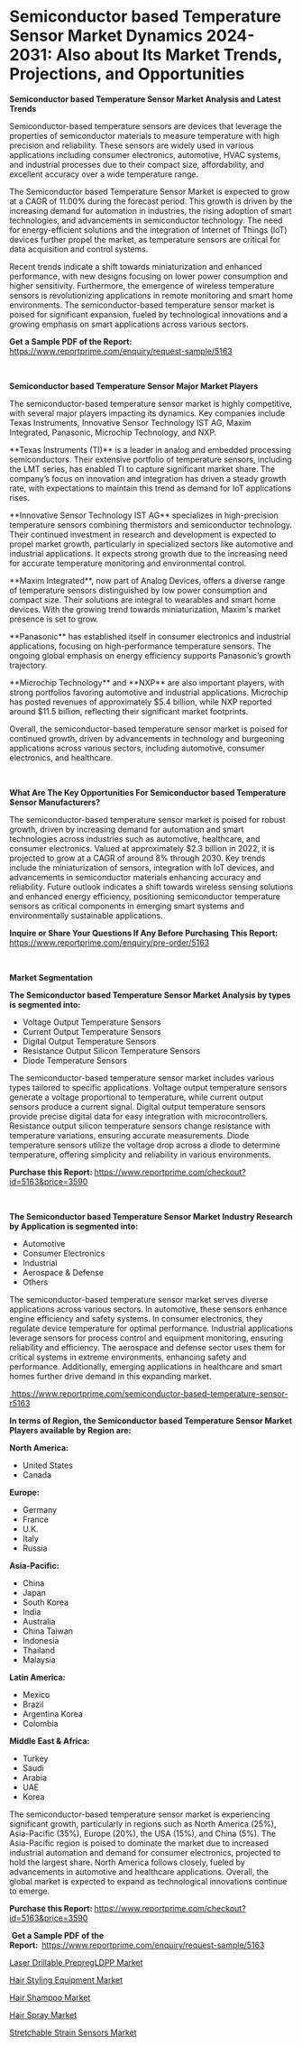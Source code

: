 <p><h1>Semiconductor based Temperature Sensor Market Dynamics 2024-2031: Also about Its Market Trends, Projections, and Opportunities</h1></p><p><strong>Semiconductor based Temperature Sensor Market Analysis and Latest Trends</strong></p>
<p><p>Semiconductor-based temperature sensors are devices that leverage the properties of semiconductor materials to measure temperature with high precision and reliability. These sensors are widely used in various applications including consumer electronics, automotive, HVAC systems, and industrial processes due to their compact size, affordability, and excellent accuracy over a wide temperature range.</p><p>The Semiconductor based Temperature Sensor Market is expected to grow at a CAGR of 11.00% during the forecast period. This growth is driven by the increasing demand for automation in industries, the rising adoption of smart technologies, and advancements in semiconductor technology. The need for energy-efficient solutions and the integration of Internet of Things (IoT) devices further propel the market, as temperature sensors are critical for data acquisition and control systems.</p><p>Recent trends indicate a shift towards miniaturization and enhanced performance, with new designs focusing on lower power consumption and higher sensitivity. Furthermore, the emergence of wireless temperature sensors is revolutionizing applications in remote monitoring and smart home environments. The semiconductor-based temperature sensor market is poised for significant expansion, fueled by technological innovations and a growing emphasis on smart applications across various sectors.</p></p>
<p><strong>Get a Sample PDF of the Report:&nbsp;</strong> <a href="https://www.reportprime.com/enquiry/request-sample/5163?utm_campaign=1834&utm_medium=2&utm_source=Github&utm_content=ia&utm_term=24122024&utm_id=semiconductor-based-temperature-sensor">https://www.reportprime.com/enquiry/request-sample/5163</a></p>
<p>&nbsp;</p>
<p><strong>Semiconductor based Temperature Sensor Major Market Players</strong></p>
<p><p>The semiconductor-based temperature sensor market is highly competitive, with several major players impacting its dynamics. Key companies include Texas Instruments, Innovative Sensor Technology IST AG, Maxim Integrated, Panasonic, Microchip Technology, and NXP.</p><p>**Texas Instruments (TI)** is a leader in analog and embedded processing semiconductors. Their extensive portfolio of temperature sensors, including the LMT series, has enabled TI to capture significant market share. The company’s focus on innovation and integration has driven a steady growth rate, with expectations to maintain this trend as demand for IoT applications rises.</p><p>**Innovative Sensor Technology IST AG** specializes in high-precision temperature sensors combining thermistors and semiconductor technology. Their continued investment in research and development is expected to propel market growth, particularly in specialized sectors like automotive and industrial applications. It expects strong growth due to the increasing need for accurate temperature monitoring and environmental control.</p><p>**Maxim Integrated**, now part of Analog Devices, offers a diverse range of temperature sensors distinguished by low power consumption and compact size. Their solutions are integral to wearables and smart home devices. With the growing trend towards miniaturization, Maxim's market presence is set to grow.</p><p>**Panasonic** has established itself in consumer electronics and industrial applications, focusing on high-performance temperature sensors. The ongoing global emphasis on energy efficiency supports Panasonic’s growth trajectory.</p><p>**Microchip Technology** and **NXP** are also important players, with strong portfolios favoring automotive and industrial applications. Microchip has posted revenues of approximately $5.4 billion, while NXP reported around $11.5 billion, reflecting their significant market footprints.</p><p>Overall, the semiconductor-based temperature sensor market is poised for continued growth, driven by advancements in technology and burgeoning applications across various sectors, including automotive, consumer electronics, and healthcare.</p></p>
<p>&nbsp;</p>
<p><strong>What Are The Key Opportunities For Semiconductor based Temperature Sensor Manufacturers?</strong></p>
<p><p>The semiconductor-based temperature sensor market is poised for robust growth, driven by increasing demand for automation and smart technologies across industries such as automotive, healthcare, and consumer electronics. Valued at approximately $2.3 billion in 2022, it is projected to grow at a CAGR of around 8% through 2030. Key trends include the miniaturization of sensors, integration with IoT devices, and advancements in semiconductor materials enhancing accuracy and reliability. Future outlook indicates a shift towards wireless sensing solutions and enhanced energy efficiency, positioning semiconductor temperature sensors as critical components in emerging smart systems and environmentally sustainable applications.</p></p>
<p><strong>Inquire or Share Your Questions If Any Before Purchasing This Report:</strong> <a href="https://www.reportprime.com/enquiry/pre-order/5163?utm_campaign=1834&utm_medium=2&utm_source=Github&utm_content=ia&utm_term=24122024&utm_id=semiconductor-based-temperature-sensor">https://www.reportprime.com/enquiry/pre-order/5163</a></p>
<p>&nbsp;</p>
<p><strong>Market Segmentation</strong></p>
<p><strong>The Semiconductor based Temperature Sensor Market Analysis by types is segmented into:</strong></p>
<p><ul><li>Voltage Output Temperature Sensors</li><li>Current Output Temperature Sensors</li><li>Digital Output Temperature Sensors</li><li>Resistance Output Silicon Temperature Sensors</li><li>Diode Temperature Sensors</li></ul></p>
<p><p>The semiconductor-based temperature sensor market includes various types tailored to specific applications. Voltage output temperature sensors generate a voltage proportional to temperature, while current output sensors produce a current signal. Digital output temperature sensors provide precise digital data for easy integration with microcontrollers. Resistance output silicon temperature sensors change resistance with temperature variations, ensuring accurate measurements. Diode temperature sensors utilize the voltage drop across a diode to determine temperature, offering simplicity and reliability in various environments.</p></p>
<p><strong>Purchase this Report:&nbsp;</strong><a href="https://www.reportprime.com/checkout?id=5163&price=3590&utm_campaign=1834&utm_medium=2&utm_source=Github&utm_content=ia&utm_term=24122024&utm_id=semiconductor-based-temperature-sensor">https://www.reportprime.com/checkout?id=5163&price=3590</a></p>
<p>&nbsp;</p>
<p><strong>The Semiconductor based Temperature Sensor Market Industry Research by Application is segmented into:</strong></p>
<p><ul><li>Automotive</li><li>Consumer Electronics</li><li>Industrial</li><li>Aerospace & Defense</li><li>Others</li></ul></p>
<p><p>The semiconductor-based temperature sensor market serves diverse applications across various sectors. In automotive, these sensors enhance engine efficiency and safety systems. In consumer electronics, they regulate device temperature for optimal performance. Industrial applications leverage sensors for process control and equipment monitoring, ensuring reliability and efficiency. The aerospace and defense sector uses them for critical systems in extreme environments, enhancing safety and performance. Additionally, emerging applications in healthcare and smart homes further drive demand in this expanding market.</p></p>
<p><a href="https://www.reportprime.com/semiconductor-based-temperature-sensor-r5163?utm_campaign=1834&utm_medium=2&utm_source=Github&utm_content=ia&utm_term=24122024&utm_id=semiconductor-based-temperature-sensor">&nbsp;https://www.reportprime.com/semiconductor-based-temperature-sensor-r5163</a></p>
<p><strong>In terms of Region, the Semiconductor based Temperature Sensor Market Players available by Region are:</strong></p>
<p>
    <p> <strong> North America: </strong>
        <ul>
            <li>United States</li>
            <li>Canada</li>
        </ul>
        </p> 
    <p> <strong> Europe: </strong>
        <ul>
            <li>Germany</li>
            <li>France</li>
            <li>U.K.</li>
            <li>Italy</li>
            <li>Russia</li>
        </ul>
        </p> 
    <p> <strong> Asia-Pacific: </strong>
        <ul>
            <li>China</li>
            <li>Japan</li>
            <li>South Korea</li>
            <li>India</li>
            <li>Australia</li>
            <li>China Taiwan</li>
            <li>Indonesia</li>
            <li>Thailand</li>
            <li>Malaysia</li>
        </ul>
        </p> 
    <p> <strong> Latin America: </strong>
        <ul>
            <li>Mexico</li>
            <li>Brazil</li>
            <li>Argentina Korea</li>
            <li>Colombia</li>
        </ul>
        </p> 
    <p> <strong> Middle East & Africa: </strong>
        <ul>
            <li>Turkey</li>
            <li>Saudi</li>
            <li>Arabia</li>
            <li>UAE</li>
            <li>Korea</li>
        </ul>
    </p>
    </p>
<p><p>The semiconductor-based temperature sensor market is experiencing significant growth, particularly in regions such as North America (25%), Asia-Pacific (35%), Europe (20%), the USA (15%), and China (5%). The Asia-Pacific region is poised to dominate the market due to increased industrial automation and demand for consumer electronics, projected to hold the largest share. North America follows closely, fueled by advancements in automotive and healthcare applications. Overall, the global market is expected to expand as technological innovations continue to emerge.</p></p>
<p><strong>Purchase this Report: </strong><a href="https://www.reportprime.com/checkout?id=5163&price=3590&utm_campaign=1834&utm_medium=2&utm_source=Github&utm_content=ia&utm_term=24122024&utm_id=semiconductor-based-temperature-sensor">https://www.reportprime.com/checkout?id=5163&price=3590</a></p>
<p>&nbsp;<strong>Get a Sample PDF of the Report:&nbsp;&nbsp;</strong><a href="https://www.reportprime.com/enquiry/request-sample/5163?utm_campaign=1834&utm_medium=2&utm_source=Github&utm_content=ia&utm_term=24122024&utm_id=semiconductor-based-temperature-sensor">https://www.reportprime.com/enquiry/request-sample/5163</a></p>
<p><strong></strong></p>
<p><p><a href="https://github.com/justalichtenberger/Market-Research-Report-List-1/blob/main/laser-drillable-prepregldpp-market.md?utm_campaign=1834&utm_medium=2&utm_source=Github&utm_content=ia&utm_term=24122024&utm_id=semiconductor-based-temperature-sensor">Laser Drillable PrepregLDPP Market</a></p><p><a href="https://www.linkedin.com/pulse/revenue-market-growth-insights-hair-styling-equipment-projected-3y05f?utm_campaign=1834&utm_medium=2&utm_source=Github&utm_content=ia&utm_term=24122024&utm_id=semiconductor-based-temperature-sensor">Hair Styling Equipment Market</a></p><p><a href="https://www.linkedin.com/pulse/hair-shampoo-market-size-report-projected-cagr-123-offers-global-lyshc?utm_campaign=1834&utm_medium=2&utm_source=Github&utm_content=ia&utm_term=24122024&utm_id=semiconductor-based-temperature-sensor">Hair Shampoo Market</a></p><p><a href="https://www.linkedin.com/pulse/industry-strategies-opportunities-hair-spray-market-projected-y9coc?utm_campaign=1834&utm_medium=2&utm_source=Github&utm_content=ia&utm_term=24122024&utm_id=semiconductor-based-temperature-sensor">Hair Spray Market</a></p><p><a href="https://github.com/arnoldannice0/Market-Research-Report-List-1/blob/main/stretchable-strain-sensors-market.md?utm_campaign=1834&utm_medium=2&utm_source=Github&utm_content=ia&utm_term=24122024&utm_id=semiconductor-based-temperature-sensor">Stretchable Strain Sensors Market</a></p></p>
